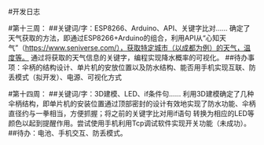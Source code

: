 #开发日志

#第十三周：
##关键词/字：ESP8266、Arduino、API、关键字比对……
    确定了天气获取的方法，即通过ESP8266+Arduino的组合，利用API从“心知天气”（https://www.seniverse.com/），获取特定城市（以成都为例）的天气，温度等。
通过将获取的天气信息的关键字，编程实现降水概率的可视化。
##待办事项：伞柄的结构设计、单片机的安放位置以及防水结构、能否用手机实现互联、防丢模式（拟开发）、电源、可视化方式

#第十四周：
##关键词/字：3D建模、LED、if条件句……
    利用3D建模确定了几种伞柄结构，即单片机的安装位置通过顶部密封的设计有效地实现了防水功能、伞柄直径约与一拳相当，方便抓握；将之前的关键字比对用if语句
转换为相应的LED等颜色以起到提醒作用。尝试使用手机利用Tcp调试软件实现开关功能（未成功）。
##待办：电池、手机交互、防丢模式。
